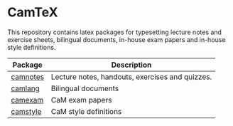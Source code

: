 # CamTeX
This repository contains latex packages for typesetting lecture notes and exercise sheets, bilingual documents, in-house exam papers and in-house style definitions.

| Package                             | Description                                     |
| ---------------------------------   | ------------------------------------------------|
| [camnotes](tex/latex/camnotes/)     | Lecture notes, handouts, exercises and quizzes. |
| [camlang](tex/latex/camlang/)       | Bilingual documents                             |
| [camexam](tex/latex/camexam/)       | CaM exam papers                                 |
| [camstyle](tex/latex/camstyle/)     | CaM style definitions                           | 

